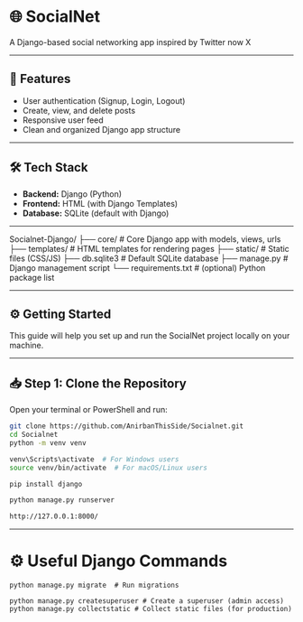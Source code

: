# 🌐 SocialNet

A Django-based social networking app inspired by Twitter now X

---

## 🚀 Features

- User authentication (Signup, Login, Logout)
- Create, view, and delete posts
- Responsive user feed
- Clean and organized Django app structure

---

## 🛠️ Tech Stack

- **Backend:** Django (Python)
- **Frontend:** HTML (with Django Templates)
- **Database:** SQLite (default with Django)

---

Socialnet-Django/
├── core/              # Core Django app with models, views, urls
├── templates/         # HTML templates for rendering pages
├── static/            # Static files (CSS/JS)
├── db.sqlite3         # Default SQLite database
├── manage.py          # Django management script
└── requirements.txt   # (optional) Python package list


---

## ⚙️ Getting Started

This guide will help you set up and run the SocialNet project locally on your machine.

---

## 📥 Step 1: Clone the Repository

Open your terminal or PowerShell and run:

```bash
git clone https://github.com/AnirbanThisSide/Socialnet.git
cd Socialnet
python -m venv venv

venv\Scripts\activate  # For Windows users
source venv/bin/activate  # For macOS/Linux users

pip install django

python manage.py runserver

http://127.0.0.1:8000/
```
---------------------------------
# ⚙️ Useful Django Commands

```
python manage.py migrate  # Run migrations

python manage.py createsuperuser # Create a superuser (admin access)
python manage.py collectstatic # Collect static files (for production)
